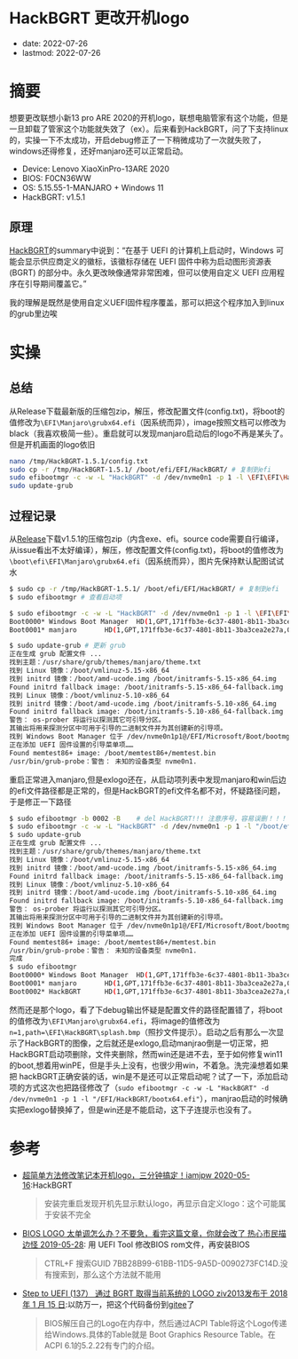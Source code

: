 # HackBGRT 更改开机logo
- date: 2022-07-26
- lastmod: 2022-07-26

# 摘要

想要更改联想小新13 pro ARE 2020的开机logo，联想电脑管家有这个功能，但是一旦卸载了管家这个功能就失效了（ex）。后来看到HackBGRT，问了下支持linux的，实操一下不太成功，开启debug修正了一下稍微成功了一次就失败了，windows还得修复，还好manjaro还可以正常启动。

- Device: Lenovo XiaoXinPro-13ARE 2020
- BIOS: F0CN36WW
- OS: 5.15.55-1-MANJARO + Windows 11
- HackBGRT: v1.5.1

## 原理

[HackBGRT](https://github.com/Metabolix/HackBGRT)的summary中说到：“在基于 UEFI 的计算机上启动时，Windows 可能会显示供应商定义的徽标，该徽标存储在 UEFI 固件中称为启动图形资源表 (BGRT) 的部分中。永久更改映像通常非常困难，但可以使用自定义 UEFI 应用程序在引导期间覆盖它。”

我的理解是既然是使用自定义UEFI固件程序覆盖，那可以把这个程序加入到linux的grub里边唉

# 实操
## 总结

从Release下载最新版的压缩包zip，解压，修改配置文件(config.txt)，将boot的值修改为`\EFI\Manjaro\grubx64.efi`（因系统而异），image按照文档可以修改为black（我喜欢极简一些）。重启就可以发现manjaro启动后的logo不再是某头了。但是开机画面的logo依旧

```bash
nano /tmp/HackBGRT-1.5.1/config.txt
sudo cp -r /tmp/HackBGRT-1.5.1/ /boot/efi/EFI/HackBGRT/ # 复制到efi
sudo efibootmgr -c -w -L "HackBGRT" -d /dev/nvme0n1 -p 1 -l \EFI\EFI\HackBGRT\bootx64.efi # 添加启动项，不可直接复制！！！参考efibootmgr使用文档修改路径
sudo update-grub
```

## 过程记录

从[Release](https://github.com/Metabolix/HackBGRT/releases)下载v1.5.1的压缩包zip（内含exe、efi。source code需要自行编译，从issue看出不太好编译），解压，修改配置文件(config.txt)，将boot的值修改为`\boot\efi\EFI\Manjaro\grubx64.efi`（因系统而异），图片先保持默认配图试试水

```bash
$ sudo cp -r /tmp/HackBGRT-1.5.1/ /boot/efi/EFI/HackBGRT/ # 复制到efi
$ sudo efibootmgr # 查看启动项

$ sudo efibootmgr -c -w -L "HackBGRT" -d /dev/nvme0n1 -p 1 -l \EFI\EFI\HackBGRT\bootx64.efi # 添加启动项，参考efibootmgr使用文档，不可直接复制
Boot0000* Windows Boot Manager  HD(1,GPT,171ffb3e-6c37-4801-8b11-3ba3cea2e27a,0x800,0x82000)/File(\EFI\Microsoft\Boot\bootmgfw.efi)
Boot0001* manjaro       HD(1,GPT,171ffb3e-6c37-4801-8b11-3ba3cea2e27a,0x800,0x82000)/File(\EFI\manjaro\grubx64.efi)Boot0002* HackBGRT      HD(1,GPT,171ffb3e-6c37-4801-8b11-3ba3cea2e27a,0x800,0x82000)/File(EFIEFIHackBGRTbootx64.efi)

$ sudo update-grub # 更新 grub
正在生成 grub 配置文件 ...
找到主题：/usr/share/grub/themes/manjaro/theme.txt
找到 Linux 镜像：/boot/vmlinuz-5.15-x86_64
找到 initrd 镜像：/boot/amd-ucode.img /boot/initramfs-5.15-x86_64.img
Found initrd fallback image: /boot/initramfs-5.15-x86_64-fallback.img
找到 Linux 镜像：/boot/vmlinuz-5.10-x86_64
找到 initrd 镜像：/boot/amd-ucode.img /boot/initramfs-5.10-x86_64.img
Found initrd fallback image: /boot/initramfs-5.10-x86_64-fallback.img
警告： os-prober 将运行以探测其它可引导分区。
其输出将用来探测分区中可用于引导的二进制文件并为其创建新的引导项。
找到 Windows Boot Manager 位于 /dev/nvme0n1p1@/EFI/Microsoft/Boot/bootmgfw.efi
正在添加 UEFI 固件设置的引导菜单项……
Found memtest86+ image: /boot/memtest86+/memtest.bin
/usr/bin/grub-probe：警告： 未知的设备类型 nvme0n1.
```

重启正常进入manjaro,但是exlogo还在，从启动项列表中发现manjaro和win后边的efi文件路径都是正常的，但是HackBGRT的efi文件名都不对，怀疑路径问题，于是修正一下路径

```bash
$ sudo efibootmgr -b 0002 -B	# del HackBGRT!!! 注意序号，容易误删！！！
$ sudo efibootmgr -c -w -L "HackBGRT" -d /dev/nvme0n1 -p 1 -l "/boot/efi/EFI/HackBGRT/bootx64.efi"
$ sudo update-grub
正在生成 grub 配置文件 ...
找到主题：/usr/share/grub/themes/manjaro/theme.txt
找到 Linux 镜像：/boot/vmlinuz-5.15-x86_64
找到 initrd 镜像：/boot/amd-ucode.img /boot/initramfs-5.15-x86_64.img
Found initrd fallback image: /boot/initramfs-5.15-x86_64-fallback.img
找到 Linux 镜像：/boot/vmlinuz-5.10-x86_64
找到 initrd 镜像：/boot/amd-ucode.img /boot/initramfs-5.10-x86_64.img
Found initrd fallback image: /boot/initramfs-5.10-x86_64-fallback.img
警告： os-prober 将运行以探测其它可引导分区。
其输出将用来探测分区中可用于引导的二进制文件并为其创建新的引导项。
找到 Windows Boot Manager 位于 /dev/nvme0n1p1@/EFI/Microsoft/Boot/bootmgfw.efi
正在添加 UEFI 固件设置的引导菜单项……
Found memtest86+ image: /boot/memtest86+/memtest.bin
/usr/bin/grub-probe：警告： 未知的设备类型 nvme0n1.
完成
$ sudo efibootmgr
Boot0000* Windows Boot Manager  HD(1,GPT,171ffb3e-6c37-4801-8b11-3ba3cea2e27a,0x800,0x82000)/File(\EFI\Microsoft\Boot\bootmgfw.efi)
Boot0001* manjaro       HD(1,GPT,171ffb3e-6c37-4801-8b11-3ba3cea2e27a,0x800,0x82000)/File(\EFI\manjaro\grubx64.efi)
Boot0002* HackBGRT      HD(1,GPT,171ffb3e-6c37-4801-8b11-3ba3cea2e27a,0x800,0x82000)/File(\boot\efi\EFI\HackBGRT\bootx64.efi)
```

然而还是那个logo，看了下debug输出怀疑是配置文件的路径配置错了，将boot的值修改为`\EFI\Manjaro\grubx64.efi`，将image的值修改为`n=1,path=\EFI\HackBGRT\splash.bmp`（照抄文件提示）。启动之后有那么一次显示了HackBGRT的图像，之后就还是exlogo,启动manjrao倒是一切正常，把HackBGRT启动项删除，文件夹删除，然而win还是进不去，至于如何修复win11的boot,想着用winPE，但是手头上没有，也很少用win，不着急。洗完澡想着如果把 hackBGRT正确安装的话，win是不是还可以正常启动呢？试了一下，添加启动项的方式这次也把路径修改了（`sudo efibootmgr -c -w -L "HackBGRT" -d /dev/nvme0n1 -p 1 -l "/EFI/HackBGRT/bootx64.efi"`），manjrao启动的时候确实把exlogo替换掉了，但是win还是不能启动，这下子连提示也没有了。

# 参考
- [超简单方法修改笔记本开机logo，三分钟搞定！iamjpw 2020-05-16](https://post.smzdm.com/p/apz3vw07/):HackBGRT 
  > 安装完重启发现开机先显示默认logo，再显示自定义logo：这个可能属于安装不完全
- [BIOS LOGO 太单调怎么办？不要急，看完这篇文章，你就会改了 热心市民描边怪  2019-05-28](https://post.smzdm.com/p/a25rpw52/): 用 UEFI Tool 修改BIOS rom文件，再安装BIOS
  > CTRL+F 搜索GUID 7BB28B99-61BB-11D5-9A5D-0090273FC14D.没有搜索到，那么这个方法就不能用
- [Step to UEFI (137） 通过 BGRT 取得当前系统的 LOGO ziv2013发布于 2018 年 1 月 15 日](https://www.lab-z.com/stu137/):以防万一，把这个代码备份到[gitee](https://gitee.com/anidea/find-bgrt)了
  > BIOS解压自己的Logo在内存中，然后通过ACPI Table将这个Logo传递给Windows.具体的Table就是 Boot Graphics Resource Table。在 ACPI 6.1的5.2.22有专门的介绍。